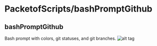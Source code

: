 # PacketofScripts/bashPromptGithub

## bashPromptGithub
Bash prompt with colors, git statuses, and git branches.
![alt tag](https://github.com/msOlivers/PacketofScripts/blob/master/bashPromptGithub/ScreenshotBash.png)
